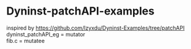 # Dyninst-patchAPI-examples<br />
inspired by https://github.com/lzyxdu/Dyninst-Examples/tree/patchAPI<br />
dyninst_patchAPI_eg = mutator<br />
fib.c = mutatee<br />
